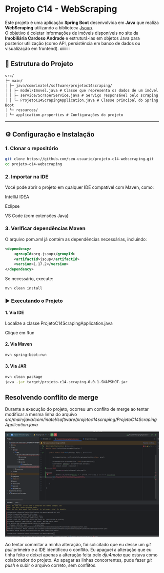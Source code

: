 # Projeto C14 - WebScraping

Este projeto é uma aplicação **Spring Boot** desenvolvida em **Java** que realiza **WebScraping** utilizando a biblioteca [Jsoup](https://jsoup.org/).  
O objetivo é coletar informações de imóveis disponíveis no site da **Imobiliária Cardoso Andrade** e estruturá-las em objetos Java para posterior utilização (como API, persistência em banco de dados ou visualização em frontend). oiiiiiii


## 📂 Estrutura do Projeto

```
src/
├─ main/
│ ├─ java/com/inatel/software/projetoc14scraping/
│ │ ├─ model/Imovel.java # Classe que representa os dados de um imóvel
│ │ ├─ service/ScraperService.java # Serviço responsável pelo scraping
│ │ └─ ProjetoC14ScrapingApplication.java # Classe principal do Spring Boot
│ └─ resources/
│ └─ application.properties # Configurações do projeto
```

---

## ⚙️ Configuração e Instalação

### 1. Clonar o repositório

```bash
git clone https://github.com/seu-usuario/projeto-c14-webscraping.git
cd projeto-c14-webscraping
```

### 2. Importar na IDE

Você pode abrir o projeto em qualquer IDE compatível com Maven, como:

IntelliJ IDEA

Eclipse

VS Code (com extensões Java)

### 3. Verificar dependências Maven

O arquivo pom.xml já contém as dependências necessárias, incluindo:

```xml
<dependency>
    <groupId>org.jsoup</groupId>
    <artifactId>jsoup</artifactId>
    <version>1.17.2</version>
</dependency>
```

Se necessário, execute:

```bash
mvn clean install
```

### ▶️ Executando o Projeto

#### 1. Via IDE

Localize a classe ProjetoC14ScrapingApplication.java

Clique em Run

#### 2. Via Maven
```bash
mvn spring-boot:run
```


#### 3. Via JAR

```bash
mvn clean package
java -jar target/projeto-c14-scraping-0.0.1-SNAPSHOT.jar
```


## Resolvendo conflito de merge
Durante a execução do projeto, ocorreu um conflito de merge ao tentar modificar a mesma linha do arquivo *src/main/java/com/inatel/software/projetoc14scraping/ProjetoC14ScrapingApplication.java*

![alt text](<Screenshot from 2025-08-19 21-27-32.png>)

Ao tentar commitar a minha alteração, foi solicitado que eu desse um *git pull* primeiro e a IDE identificou o conflito. Eu apaguei a alteração que eu tinha feito e deixei apenas a alteração feita pelo *dju4mota* que estava como colaborador do projeto. Ao apagar as linhas concorrentes, pude fazer *git push* e subir o arquivo correto, sem conflitos.